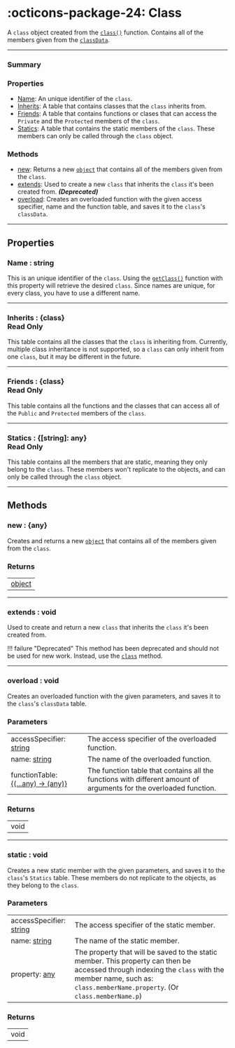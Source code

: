 <h1 class="api-header" markdown>
    <span class="api-icon" markdown>:octicons-package-24:</span>
    <span class="api-title">Class</span>
</h1>

A `class` object created from the [`class()`](../classFunctions/mainModule/class.md) function. Contains all of the members given from the [`classData`](../types/classData.md).

----------------------

<!------------------------- SUMMARY -------------------------!-->

<div class="api-summary-list">
    <h3 class="api-summary-list-h3">Summary</h3>
    <div class="api-summary-section">
        <h3 class="api-summary-section-h3">Properties</h3>
        <div class="api-summary-section-list">
            <ul>
                <li><a href="#name-string">Name</a>: An unique identifier of the <code>class</code>.</li>
                <li><a href="#inherits-class-read-only">Inherits</a>: A table that contains classes that the <code>class</code> inherits from.</li>
                <li><a href="#friends-class-read-only">Friends</a>: A table that contains functions or clases that can access the <code>Private</code> and the <code>Protected</code> members of the <code>class</code>. </li>
                <li><a href="#statics-string-any-read-only">Statics</a>:  A table that contains the static members of the <code>class</code>. These members can only be called through the <code>class</code> object.</li>
            </ul>
        </div>
    </div>
    <div class="api-summary-section-bottom">
        <h3 class="api-summary-section-h3">Methods</h3>
        <div class="api-summary-section-list">
            <ul>
                <li><a href="#new-any">new</a>:  Returns a new <code><a href="../object">object</a></code> that contains all of the members given from the <code>class</code>.</li>
                <li><a href="#extends">extends</a>: Used to create a new <code>class</code> that inherits the <code>class</code> it's been created from. <b><i>(Deprecated)</i></b></li>
                <li><a href="#overload">overload</a>: Creates an overloaded function with the given access specifier, name and the function table, and saves it to the <code>class</code>'s <code>classData</code>.</li>
            </ul>
        </div>
    </div>
</div>

----------------------

<!------------------------- MAIN -------------------------!-->

## Properties

<h3 markdown>
	Name
	<span class="api-property-type">
		: string
	</span>
</h3>

This is an unique identifier of the `class`. Using the [`getClass()`](../classFunctions/mainModule/getClass.md) function with this property will retrieve the desired `class`. Since names are unique, for every class, you have to use a different name.

----------------------

<h3 markdown>
	Inherits
	<span class="api-property-type">
		: {class}
	</span>
    <div class="apiReferenceAccessBox" style="float: none">Read Only</div>
</h3>

This table contains all the classes that the `class` is inheriting from. Currently, multiple class inheritance is not supported, so a `class` can only inherit from one `class`, but it may be different in the future.

----------------------

<h3 markdown>
	Friends
	<span class="api-property-type">
		: {class}
	</span>
    <div class="apiReferenceAccessBox" style="float: none">Read Only</div>
</h3>

This table contains all the functions and the classes that can access all of the `Public` and `Protected` members of the `class`.

----------------------

<h3 markdown>
	Statics
	<span class="api-property-type">
		: {[string]: any}
	</span>
    <div class="apiReferenceAccessBox" style="float: none">Read Only</div>
</h3>

This table contains all the members that are static, meaning they only belong to the `class`. These members won't replicate to the 
objects, and can only be called through the `class` object.

----------------------

## Methods

<h3 markdown>
	new
	<span class="api-property-type">
		: {any}
	</span>
</h3>

Creates and returns a new [`object`](object.md) that contains all of the members given from the `class`.

### Returns
<span markdown>
    <div class="md-typeset__table">
        <table>
            <tbody>
                <tr>
                    <td class="api-return-box"><a href="../object">object</a></td>
                </tr>
            </tbody>
        </table>
    </div>
</span>

----------------------

<h3 markdown>
	extends
	<span class="api-property-type">
		: void
	</span>
</h3>

Used to create and return a new `class` that inherits the `class` it's been created from.

!!! failure "Deprecated"
    This method has been deprecated and should not be used for new work.
    Instead, use the <a href="../../classFunctions/mainModule/class/"><code>class</code></a> method.

----------------------

<h3 markdown>
	overload
	<span class="api-property-type">
		: void
	</span>
</h3>

Creates an overloaded function with the given parameters, and saves it to the `class`'s `classData` table.

### Parameters
<span markdown>
    <div class="md-typeset__table">
        <table>
            <tbody>
                <tr>
                    <td class="api-param-highlight">accessSpecifier: <a href="https://create.roblox.com/docs/luau/strings">string</a></td>
                    <td>The access specifier of the overloaded function.</td>
                </tr>
                <tr>
                    <td class="api-param-highlight">name: <a href="https://create.roblox.com/docs/luau/strings">string</a></td>
                    <td>The name of the overloaded function.</td>
                </tr>
                <tr>
                    <td class="api-param-highlight">functionTable: <a href="https://create.roblox.com/docs/luau/tables">{(...any) -> (any)}</a></td>
                    <td>The function table that contains all the functions with different amount of arguments for the overloaded function.</td>
                </tr>
            </tbody>
        </table>
    </div>
</span>

### Returns
<span markdown>
    <div class="md-typeset__table">
        <table>
            <tbody>
                <tr>
                    <td class="api-return-box">void</td>
                </tr>
            </tbody>
        </table>
    </div>
</div>

----------------------

<h3 markdown>
	static
	<span class="api-property-type">
		: void
	</span>
</h3>

Creates a new static member with the given parameters, and saves it to the `class`'s `Statics` table. These members do not replicate to the objects, as they belong to the `class`. 

### Parameters
<span markdown>
    <div class="md-typeset__table">
        <table>
            <tbody>
                <tr>
                    <td class="api-param-highlight">accessSpecifier: <a href="https://create.roblox.com/docs/luau/strings">string</a></td>
                    <td>The access specifier of the static member.</td>
                </tr>
                <tr>
                    <td class="api-param-highlight">name: <a href="https://create.roblox.com/docs/luau/strings">string</a></td>
                    <td>The name of the static member.</td>
                </tr>
                <tr>
                    <td class="api-param-highlight">property: <a href="https://create.roblox.com/docs/luau/type-checking#types">any</a></td>
                    <td>The property that will be saved to the static member. This property can then be accessed through indexing the <code>class</code> with the member name, such as: <code>class.memberName.property</code>. (Or <code>class.memberName.p</code>)</td>
                </tr>
            </tbody>
        </table>
    </div>
</span>

### Returns
<span markdown>
    <div class="md-typeset__table">
        <table>
            <tbody>
                <tr>
                    <td class="api-return-box">void</td>
                </tr>
            </tbody>
        </table>
    </div>
</div>